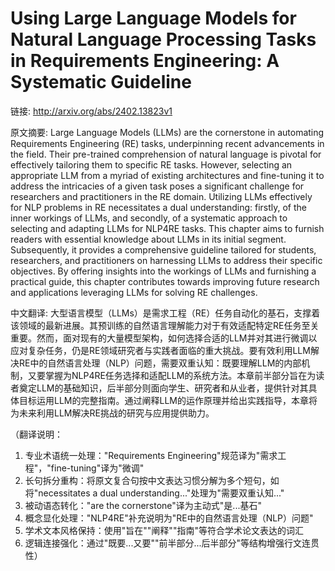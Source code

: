 # Using Large Language Models for Natural Language Processing Tasks in Requirements Engineering: A Systematic Guideline

链接: http://arxiv.org/abs/2402.13823v1

原文摘要:
Large Language Models (LLMs) are the cornerstone in automating Requirements
Engineering (RE) tasks, underpinning recent advancements in the field. Their
pre-trained comprehension of natural language is pivotal for effectively
tailoring them to specific RE tasks. However, selecting an appropriate LLM from
a myriad of existing architectures and fine-tuning it to address the
intricacies of a given task poses a significant challenge for researchers and
practitioners in the RE domain. Utilizing LLMs effectively for NLP problems in
RE necessitates a dual understanding: firstly, of the inner workings of LLMs,
and secondly, of a systematic approach to selecting and adapting LLMs for
NLP4RE tasks. This chapter aims to furnish readers with essential knowledge
about LLMs in its initial segment. Subsequently, it provides a comprehensive
guideline tailored for students, researchers, and practitioners on harnessing
LLMs to address their specific objectives. By offering insights into the
workings of LLMs and furnishing a practical guide, this chapter contributes
towards improving future research and applications leveraging LLMs for solving
RE challenges.

中文翻译:
大型语言模型（LLMs）是需求工程（RE）任务自动化的基石，支撑着该领域的最新进展。其预训练的自然语言理解能力对于有效适配特定RE任务至关重要。然而，面对现有的大量模型架构，如何选择合适的LLM并对其进行微调以应对复杂任务，仍是RE领域研究者与实践者面临的重大挑战。要有效利用LLM解决RE中的自然语言处理（NLP）问题，需要双重认知：既要理解LLM的内部机制，又要掌握为NLP4RE任务选择和适配LLM的系统方法。本章前半部分旨在为读者奠定LLM的基础知识，后半部分则面向学生、研究者和从业者，提供针对其具体目标运用LLM的完整指南。通过阐释LLM的运作原理并给出实践指导，本章将为未来利用LLM解决RE挑战的研究与应用提供助力。  

（翻译说明：  
1. 专业术语统一处理："Requirements Engineering"规范译为"需求工程"，"fine-tuning"译为"微调"  
2. 长句拆分重构：将原文复合句按中文表达习惯分解为多个短句，如将"necessitates a dual understanding..."处理为"需要双重认知..."  
3. 被动语态转化："are the cornerstone"译为主动式"是...基石"  
4. 概念显化处理："NLP4RE"补充说明为"RE中的自然语言处理（NLP）问题"  
5. 学术文本风格保持：使用"旨在""阐释""指南"等符合学术论文表达的词汇  
6. 逻辑连接强化：通过"既要...又要""前半部分...后半部分"等结构增强行文连贯性）
